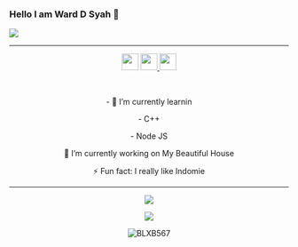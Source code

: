 ### Hello I am Ward D Syah 👋 

<img align="center" src="https://github-cardname.caliph.my.id/api?name=Ward%20D%20Syah&description=Hi,%20i%27m%20Ward%20D%20Syah%20and%20i%27m%20just%20a%20newbie%20programmer%20Nice%20to%20meet%20you%20%F0%9F%91%8B&image=https://avatars.githubusercontent.com/blxb567&usqp=CAU&backgroundColor=%23ecf0f1&instagram=@ward_d_syah&github=BLXB567&pattern=ticTacToe&colorPattern=%23eaeaea&site=Regards%20by%20BLXB567"/>

------

<p align='center'>
  <a href="https://wa.me/6283117436733"><img height="30" src="https://telegra.ph/file/5f65f03b1f23e9601fa86.jpg"></a>
  <a href="https://facebook.com/Syah%20Arga"><img height="30" src="https://telegra.ph/file/0aa5e722cc8ef66a7b3d2.jpg"</a>
  <a href="https://instagram.com/ward_d_syah"><img height="30" src="https://raw.githubusercontent.com/TobyG74/TobyG74/main/instagram.jpg"></a>
</p>

</br>
  
<p align='center'>
- 🌱 I’m currently learnin
</p>
<p align='center'>
   - C++
</p>
<p align='center'>
  - Node JS
</p>
<p align='center'>
🔭 I’m currently working on My Beautiful House
</p>
<p align='center'>
   ⚡ Fun fact: I really like Indomie
 </p>
   
 ------
<p align="center"><a href="https://github.com/BLXb567"><img src="https://github-readme-stats.vercel.app/api?username=BLXB567&show_icons=true&theme=tokyonight"></a></p>
<p align="center">
  <a href="https://github.com/BLXB567"><img src="https://github-readme-stats.vercel.app/api/top-langs?username=BLXB567&bg_color=30,e96443,904e95&title_color=fff&text_color=fff&hide_border=true&show_icons=true&layout=compact" /></a>
</p>

<p align="center"> <img src="https://github-readme-streak-stats.herokuapp.com/?user=BLXB567&" alt="BLXB567" /></p>
